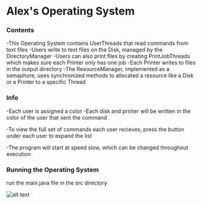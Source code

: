 # Alex's Operating System

### Contents

-This Operating System contains UserThreads that read commands from text files
-Users write to text files on the Disk, managed by the DirectoryManager
-Users can also print files by creating PrintJobThreads which makes sure each Printer only has one job
-Each Printer writes to files in the output directory
-The ResourceManager, implemented as a semaphore, uses synchronized methods to allocated a resource like a Disk or a Printer to a specific Thread

### Info

-Each user is assigned a color
-Each disk and printer will be written in the color of the user that sent the command

-To view the full set of commands each user recieves, press the button under each user to expand the list

-The program will start at speed slow, which can be changed throughout execution

### Running the Operating System
run the main.java file in the src directory

![alt text](https://github.com/alexmovsesyan/smartGarden/blob/master/OSsnapshot.png)
